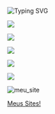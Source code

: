 
![Typing SVG](https://readme-typing-svg.demolab.com?font=Fira+Code&size=45&pause=230&color=FF0000&center=true&vCenter=true&width=1000&lines=Olá!+Eu+sou+a+Anny+Sylva+♥️+\;Bem+Vindo+ao+Meu+Pefil+💬+\;Sou+Desenvolvedora+iniciante+👩‍💻+)


<a href="mailto:rayanesylva978@gmail.com"><img src="https://img.shields.io/badge/-Gmail-%23333?style=for-the-badge&logo=gmail&logoColor=white " target="_blank"></a>

<a href="https://www.linkedin.com/in/raiane-barbosa-9835352b3?utm_source=share&utm_campaign=share_via&utm_content=profile&utm_medium=android_app" traget="_blank"><img src="https://img.shields.io/badge/-LinkedIn-%230077B5?style=for-the-badge&logo=linkedin&logoColor=white" target="_blank"></a>

<a href="https://wa.me/message/XOW5PENE7UVEJ1" target="_blank"><img src="https://img.shields.io/badge/WhatsApp-25D366?style=for-the-badge&logo=whatsapp&logoColor=white" target="_blank"></a>

<a href="https://www.instagram.com/anny_sylva6?igsh=MTFkejdoMGxyOWxlNQ==" target="_blank"><img src="https://img.shields.io/badge/-Instagram-%23E4405F?style=for-the-badge&logo=instagram&logoColor=white" target="_blank"></a>

<a href="https://wlak0i.mimo.run/index.html" target="_blank"><img src="https://lh3.googleusercontent.com/pw/AP1GczNZIq_PfL_KVo3xX3-prsK4UaUwk_iG1eVvunxK71DVeTA7d_JW77ZaNggGF7z8MIQ3_H3JWZfOUE1fG5xrfzaRrgwzzMH8HR5kuSXYrg5VEXivNybvdOXBF5DajplHZIQueJkLhGfNP1sEpTQffl0c=w375-h155-s-no-gm?authuser=0style=for-the-badge&logo=instagram&logoColor=white" target="_blank"></a>

![meu_site](https://lh3.googleusercontent.com/pw/AP1GczNZIq_PfL_KVo3xX3-prsK4UaUwk_iG1eVvunxK71DVeTA7d_JW77ZaNggGF7z8MIQ3_H3JWZfOUE1fG5xrfzaRrgwzzMH8HR5kuSXYrg5VEXivNybvdOXBF5DajplHZIQueJkLhGfNP1sEpTQffl0c=w375-h155-s-no-gm?authuser=0)

<a href="https://wlak0i.mimo.run/index.html" target="_blank">Meus Sites!</a>
